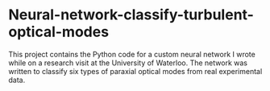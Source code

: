 # Neural-network-classify-turbulent-optical-modes
This project contains the Python code for a custom neural network I wrote while on a research visit at the University of Waterloo. The network was written to classify six types of paraxial optical modes from real experimental data.
